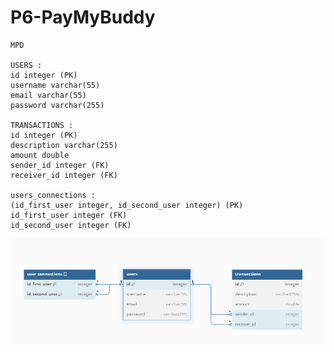 # P6-PayMyBuddy

    MPD

    USERS : 
    id integer (PK)
    username varchar(55)
    email varchar(55)
    password varchar(255)

    TRANSACTIONS :
    id integer (PK)
    description varchar(255)
    amount double
    sender_id integer (FK)
    receiver_id integer (FK)

    users_connections :
    (id_first_user integer, id_second_user integer) (PK)
    id_first_user integer (FK)
    id_second_user integer (FK)

![MPD.png](MPD.png)
